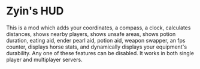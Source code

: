 Zyin's HUD
==============
This is a mod which adds your coordinates, a compass, a clock, calculates distances, shows nearby players, shows unsafe areas, shows potion duration, eating aid, ender pearl aid, potion aid, weapon swapper, an fps counter, displays horse stats, and dynamically displays your equipment's durability. Any one of these features can be disabled. It works in both single player and multiplayer servers.